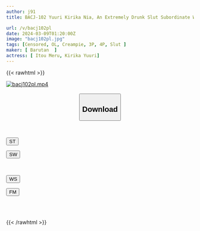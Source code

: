 ```yaml
---
author: j91
title: BACJ-102 Yuuri Kirika Nia, An Extremely Drunk Slut Subordinate Who Takes Me To A Hotel And Uses Me As An Endless Ejaculation Toy.

url: /v/bacj102pl
date: 2024-03-09T01:20:00Z
image: "bacj102pl.jpg"
tags: [Censored, OL, Creampie, 3P, 4P, Slut	]
maker: [ Barutan  ]
actress: [ Itou Meru, Kirika Yuuri]
---
```



{{< rawhtml >}}

<div class="video" data-videoid="Xb9lo2wBJluD4ok">
    <a href="javascript:;">
        <img src="/v/bacj102pl/bacj102pl.jpg" width="WIDTH" height="HEIGHT" alt="bacj102pl.mp4" loading="lazy">
    </a>
</div>

<script type="text/javascript" src="https://j91.asia/asset/on-demand-st.js"></script>

<br>
  <link rel="stylesheet" href="https://j91.asia/asset/bs5.css">
  
  <center>
  <button class="btn btn-primary" type="button" data-bs-toggle="collapse" data-bs-target=".multi-collapse" aria-expanded="false" aria-controls="multiCollapseExample1 multiCollapseExample2"><h2>Download</h2></button></center>
</p>
<div class="row">
  <div class="col">
    <div class="collapse multi-collapse" id="multiCollapseExample1">
      <div class="card card-body">
	      	      <br>
<div class="buttons">  
<p><a href="https://streamtape.to/v/Xb9lo2wBJluD4ok" target="_blank"><button class="btn-hover color-3"><i class="fa fa-download"></i> ST</button></a></p>
<p><a href="https://cdnwish.com/dfyu90nxkcte" target="_blank"><button class="btn-hover color-2"><i class="fa fa-download"></i> SW</button></a></p></div>
    </div>
  </div>
</div>
  <div class="col">
    <div class="collapse multi-collapse" id="multiCollapseExample2">
      <div class="card card-body">
	      <br>
<div class="buttons">
<p><a href="https://wolfstream.tv/qwrlgetsfvur"><button class="btn-hover color-9"><i class="fa fa-download"></i> WS</button></a></p>
<p><a href="https://filemoon.sx/d/1ntkh19b0sde"><button class="btn-hover color-8"><i class="fa fa-download"></i> FM</button></a></p></div>
<br><br>
      </div>
    </div>
  </div>
</div>

{{< /rawhtml >}}